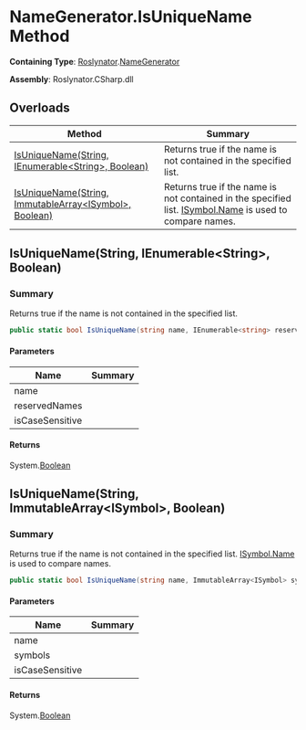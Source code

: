 # NameGenerator\.IsUniqueName Method

**Containing Type**: [Roslynator](../../README.md)\.[NameGenerator](../README.md)

**Assembly**: Roslynator\.CSharp\.dll

## Overloads

| Method | Summary |
| ------ | ------- |
| [IsUniqueName(String, IEnumerable\<String>, Boolean)](#Roslynator_NameGenerator_IsUniqueName_System_String_System_Collections_Generic_IEnumerable_System_String__System_Boolean_) | Returns true if the name is not contained in the specified list\. |
| [IsUniqueName(String, ImmutableArray\<ISymbol>, Boolean)](#Roslynator_NameGenerator_IsUniqueName_System_String_System_Collections_Immutable_ImmutableArray_Microsoft_CodeAnalysis_ISymbol__System_Boolean_) | Returns true if the name is not contained in the specified list\. [ISymbol.Name](https://docs.microsoft.com/en-us/dotnet/api/microsoft.codeanalysis.isymbol.name) is used to compare names\. |

## IsUniqueName\(String, IEnumerable\<String>, Boolean\)<a name="Roslynator_NameGenerator_IsUniqueName_System_String_System_Collections_Generic_IEnumerable_System_String__System_Boolean_"></a>

### Summary

Returns true if the name is not contained in the specified list\.

```csharp
public static bool IsUniqueName(string name, IEnumerable<string> reservedNames, bool isCaseSensitive = true)
```

#### Parameters

| Name | Summary |
| ---- | ------- |
| name | |
| reservedNames | |
| isCaseSensitive | |

#### Returns

System\.[Boolean](https://docs.microsoft.com/en-us/dotnet/api/system.boolean)

## IsUniqueName\(String, ImmutableArray\<ISymbol>, Boolean\)<a name="Roslynator_NameGenerator_IsUniqueName_System_String_System_Collections_Immutable_ImmutableArray_Microsoft_CodeAnalysis_ISymbol__System_Boolean_"></a>

### Summary

Returns true if the name is not contained in the specified list\. [ISymbol.Name](https://docs.microsoft.com/en-us/dotnet/api/microsoft.codeanalysis.isymbol.name) is used to compare names\.

```csharp
public static bool IsUniqueName(string name, ImmutableArray<ISymbol> symbols, bool isCaseSensitive = true)
```

#### Parameters

| Name | Summary |
| ---- | ------- |
| name | |
| symbols | |
| isCaseSensitive | |

#### Returns

System\.[Boolean](https://docs.microsoft.com/en-us/dotnet/api/system.boolean)

